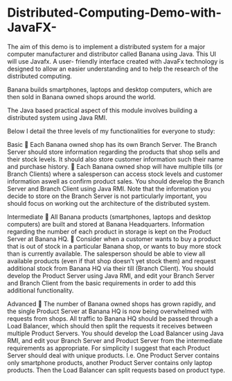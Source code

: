 # Distributed-Computing-Demo-with-JavaFX-

The aim of this demo is to implement a distributed system for a major computer manufacturer and distributor called Banana using Java. 
This UI will use Javafx. A user- friendly interface created with JavaFx technology is designed to allow an easier understanding and to help the research of the distributed computing.

Banana builds smartphones, laptops and desktop computers, which are then sold in Banana owned shops around the world.

The Java based practical aspect of this module involves building a distributed system using Java RMI. 

Below I detail the three levels of my functionalities for everyone to study:

Basic
 Each Banana owned shop has its own Branch Server. The Branch Server should store information regarding
the products that shop sells and their stock levels. It should also store customer information
such their name and purchase history.
 Each Banana owned shop will have multiple tills (or Branch Clients) where a salesperson can access
stock levels and customer information aswell as confirm product sales.
You should develop the Branch Server and Branch Client using Java RMI. Note that the information you decide
to store on the Branch Server is not particularly important, you should focus on working out the architecture
of the distributed system.

Intermediate 
 All Banana products (smartphones, laptops and desktop computers) are built and stored at Banana Headquarters.
Information regarding the number of each product in storage is kept on the Product Server at
Banana HQ.
 Consider when a customer wants to buy a product that is out of stock in a particular Banana shop, or
wants to buy more stock than is currently available. The salesperson should be able to view all available
products (even if that shop doesn’t yet stock them) and request additional stock from Banana HQ via
their till (Branch Client).
You should develop the Product Server using Java RMI, and edit your Branch Server and Branch Client from
the basic requirements in order to add this additional functionality.

Advanced 
 The number of Banana owned shops has grown rapidly, and the single Product Server at Banana HQ is
now being overwhelmed with requests from shops. All traffic to Banana HQ should be passed through
a Load Balancer, which should then split the requests it receives between multiple Product Servers.
You should develop the Load Balancer using Java RMI, and edit your Branch Server and Product Server from
the intermediate requirements as appropriate. For simplicity I suggest that each Product Server should deal
with unique products. I.e. One Product Server contains only smartphone products, another Product Server
contains only laptop products. Then the Load Balancer can split requests based on product type.

